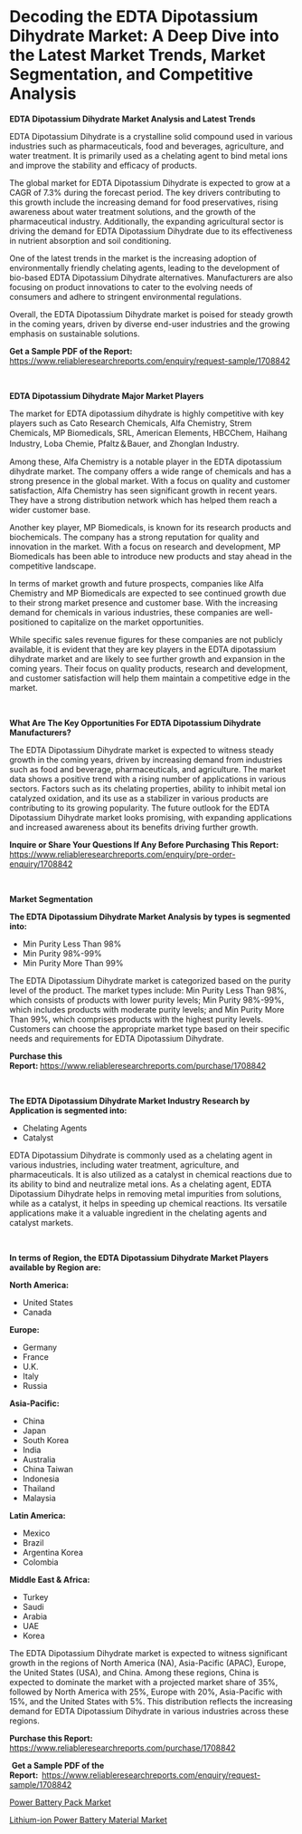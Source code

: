 <p><h1>Decoding the EDTA Dipotassium Dihydrate Market: A Deep Dive into the Latest Market Trends, Market Segmentation, and Competitive Analysis</h1></p><p><strong>EDTA Dipotassium Dihydrate Market Analysis and Latest Trends</strong></p>
<p><p>EDTA Dipotassium Dihydrate is a crystalline solid compound used in various industries such as pharmaceuticals, food and beverages, agriculture, and water treatment. It is primarily used as a chelating agent to bind metal ions and improve the stability and efficacy of products.</p><p>The global market for EDTA Dipotassium Dihydrate is expected to grow at a CAGR of 7.3% during the forecast period. The key drivers contributing to this growth include the increasing demand for food preservatives, rising awareness about water treatment solutions, and the growth of the pharmaceutical industry. Additionally, the expanding agricultural sector is driving the demand for EDTA Dipotassium Dihydrate due to its effectiveness in nutrient absorption and soil conditioning.</p><p>One of the latest trends in the market is the increasing adoption of environmentally friendly chelating agents, leading to the development of bio-based EDTA Dipotassium Dihydrate alternatives. Manufacturers are also focusing on product innovations to cater to the evolving needs of consumers and adhere to stringent environmental regulations.</p><p>Overall, the EDTA Dipotassium Dihydrate market is poised for steady growth in the coming years, driven by diverse end-user industries and the growing emphasis on sustainable solutions.</p></p>
<p><strong>Get a Sample PDF of the Report:&nbsp;</strong> <a href="https://www.reliableresearchreports.com/enquiry/request-sample/1708842">https://www.reliableresearchreports.com/enquiry/request-sample/1708842</a></p>
<p>&nbsp;</p>
<p><strong>EDTA Dipotassium Dihydrate Major Market Players</strong></p>
<p><p>The market for EDTA dipotassium dihydrate is highly competitive with key players such as Cato Research Chemicals, Alfa Chemistry, Strem Chemicals, MP Biomedicals, SRL, American Elements, HBCChem, Haihang Industry, Loba Chemie, Pfaltz＆Bauer, and Zhonglan Industry. </p><p>Among these, Alfa Chemistry is a notable player in the EDTA dipotassium dihydrate market. The company offers a wide range of chemicals and has a strong presence in the global market. With a focus on quality and customer satisfaction, Alfa Chemistry has seen significant growth in recent years. They have a strong distribution network which has helped them reach a wider customer base.</p><p>Another key player, MP Biomedicals, is known for its research products and biochemicals. The company has a strong reputation for quality and innovation in the market. With a focus on research and development, MP Biomedicals has been able to introduce new products and stay ahead in the competitive landscape.</p><p>In terms of market growth and future prospects, companies like Alfa Chemistry and MP Biomedicals are expected to see continued growth due to their strong market presence and customer base. With the increasing demand for chemicals in various industries, these companies are well-positioned to capitalize on the market opportunities.</p><p>While specific sales revenue figures for these companies are not publicly available, it is evident that they are key players in the EDTA dipotassium dihydrate market and are likely to see further growth and expansion in the coming years. Their focus on quality products, research and development, and customer satisfaction will help them maintain a competitive edge in the market.</p></p>
<p>&nbsp;</p>
<p><strong>What Are The Key Opportunities For EDTA Dipotassium Dihydrate Manufacturers?</strong></p>
<p><p>The EDTA Dipotassium Dihydrate market is expected to witness steady growth in the coming years, driven by increasing demand from industries such as food and beverage, pharmaceuticals, and agriculture. The market data shows a positive trend with a rising number of applications in various sectors. Factors such as its chelating properties, ability to inhibit metal ion catalyzed oxidation, and its use as a stabilizer in various products are contributing to its growing popularity. The future outlook for the EDTA Dipotassium Dihydrate market looks promising, with expanding applications and increased awareness about its benefits driving further growth.</p></p>
<p><strong>Inquire or Share Your Questions If Any Before Purchasing This Report:</strong> <a href="https://www.reliableresearchreports.com/enquiry/pre-order-enquiry/1708842">https://www.reliableresearchreports.com/enquiry/pre-order-enquiry/1708842</a></p>
<p>&nbsp;</p>
<p><strong>Market Segmentation</strong></p>
<p><strong>The EDTA Dipotassium Dihydrate Market Analysis by types is segmented into:</strong></p>
<p><ul><li>Min Purity Less Than 98%</li><li>Min Purity 98%-99%</li><li>Min Purity More Than 99%</li></ul></p>
<p><p>The EDTA Dipotassium Dihydrate market is categorized based on the purity level of the product. The market types include: Min Purity Less Than 98%, which consists of products with lower purity levels; Min Purity 98%-99%, which includes products with moderate purity levels; and Min Purity More Than 99%, which comprises products with the highest purity levels. Customers can choose the appropriate market type based on their specific needs and requirements for EDTA Dipotassium Dihydrate.</p></p>
<p><strong>Purchase this Report:&nbsp;</strong><a href="https://www.reliableresearchreports.com/purchase/1708842">https://www.reliableresearchreports.com/purchase/1708842</a></p>
<p>&nbsp;</p>
<p><strong>The EDTA Dipotassium Dihydrate Market Industry Research by Application is segmented into:</strong></p>
<p><ul><li>Chelating Agents</li><li>Catalyst</li></ul></p>
<p><p>EDTA Dipotassium Dihydrate is commonly used as a chelating agent in various industries, including water treatment, agriculture, and pharmaceuticals. It is also utilized as a catalyst in chemical reactions due to its ability to bind and neutralize metal ions. As a chelating agent, EDTA Dipotassium Dihydrate helps in removing metal impurities from solutions, while as a catalyst, it helps in speeding up chemical reactions. Its versatile applications make it a valuable ingredient in the chelating agents and catalyst markets.</p></p>
<p>&nbsp;</p>
<p><strong>In terms of Region, the EDTA Dipotassium Dihydrate Market Players available by Region are:</strong></p>
<p>
    <p> <strong> North America: </strong>
        <ul>
            <li>United States</li>
            <li>Canada</li>
        </ul>
        </p> 
    <p> <strong> Europe: </strong>
        <ul>
            <li>Germany</li>
            <li>France</li>
            <li>U.K.</li>
            <li>Italy</li>
            <li>Russia</li>
        </ul>
        </p> 
    <p> <strong> Asia-Pacific: </strong>
        <ul>
            <li>China</li>
            <li>Japan</li>
            <li>South Korea</li>
            <li>India</li>
            <li>Australia</li>
            <li>China Taiwan</li>
            <li>Indonesia</li>
            <li>Thailand</li>
            <li>Malaysia</li>
        </ul>
        </p> 
    <p> <strong> Latin America: </strong>
        <ul>
            <li>Mexico</li>
            <li>Brazil</li>
            <li>Argentina Korea</li>
            <li>Colombia</li>
        </ul>
        </p> 
    <p> <strong> Middle East & Africa: </strong>
        <ul>
            <li>Turkey</li>
            <li>Saudi</li>
            <li>Arabia</li>
            <li>UAE</li>
            <li>Korea</li>
        </ul>
    </p>
    </p>
<p><p>The EDTA Dipotassium Dihydrate market is expected to witness significant growth in the regions of North America (NA), Asia-Pacific (APAC), Europe, the United States (USA), and China. Among these regions, China is expected to dominate the market with a projected market share of 35%, followed by North America with 25%, Europe with 20%, Asia-Pacific with 15%, and the United States with 5%. This distribution reflects the increasing demand for EDTA Dipotassium Dihydrate in various industries across these regions.</p></p>
<p><strong>Purchase this Report: </strong><a href="https://www.reliableresearchreports.com/purchase/1708842">https://www.reliableresearchreports.com/purchase/1708842</a></p>
<p>&nbsp;<strong>Get a Sample PDF of the Report:&nbsp;&nbsp;</strong><a href="https://www.reliableresearchreports.com/enquiry/request-sample/1708842">https://www.reliableresearchreports.com/enquiry/request-sample/1708842</a></p>
<p><strong></strong></p>
<p><p><a href="https://github.com/josesg55/Market-Research-Report-List-1/blob/main/power-battery-pack-market.md">Power Battery Pack Market</a></p><p><a href="https://github.com/mancsybtousav/Market-Research-Report-List-1/blob/main/lithium-ion-power-battery-material-market.md">Lithium-ion Power Battery Material Market</a></p></p>